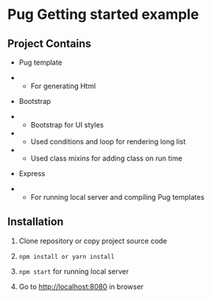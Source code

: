 # Pug Getting started example

## Project Contains

- Pug template
- - For generating Html

- Bootstrap 
- - Bootstrap for UI styles
- - Used conditions and loop for rendering long list
- - Used class mixins for adding class on run time

-  Express
- - For running local server and compiling Pug templates

## Installation
  1. Clone repository or copy project source code 

  2. `npm install or yarn install`

  3. `npm start` for running local server

  4. Go to <a href="http://localhost:8080">http://localhost:8080</a> in browser
